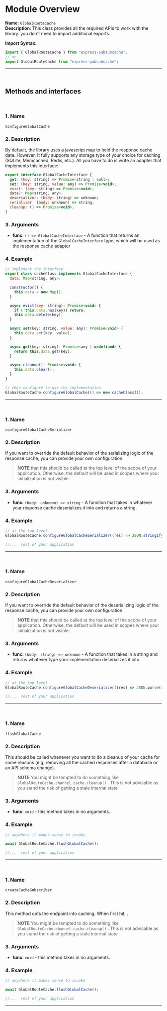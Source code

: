# Module Overview

**Name**: `GlobalRouteCache`  
**Description**: This class provides all the required APIs to work with the library. you don't need to import additional exports.

**Import Syntax**:

```js
import { GlobalRouteCache } from "express-pubsubcache";
// or
import GlobalRouteCache from "express-pubsubcache";
```

---

<br/>

## Methods and interfaces

<br/>

### 1. **Name**

`ConfigureGlobalCache`

### 2. **Description**

By default, the library uses a javascript map to hold the response cache data. However, It fully supports any storage type of your choice for caching (SQLite, Memcached, Redis, etc.). All you have to do is write an adapter that implements this interface:
<br/>

```js
export interface GlobalCacheInterface {
  get: (key: string) => Promise<string | null>;
  set: (key: string, value: any) => Promise<void>;
  evict: (key: string) => Promise<void>;
  data?: Map<string, any>;
  deserializer: (body: string) => unknown;
  serializer: (body: unknown) => string;
  cleanup: () => Promise<void>;
}
```

### 3. **Arguments**

- **func**: `() => GlobalCacheInterface` - A function that returns an implementation of the `GlobalCacheInterface` type, which will be used as the response cache adapter

### 4. **Example**

```js
// implement the interface
export class cacheClass implements GlobalCacheInterface {
  data: Map<string, any>;

  constructor() {
    this.data = new Map();
  }

  async evict(key: string): Promise<void> {
    if (!this.data.has(key)) return;
    this.data.delete(key);
  }

  async set(key: string, value: any): Promise<void> {
    this.data.set(key, value);
  }

  async get(key: string): Promise<any | undefined> {
    return this.data.get(key);
  }

  async cleanup(): Promise<void> {
    this.data.clear();
  }
}

// then configure to use the implementation
GlobalRouteCache.configureGlobalCache(() => new cacheClass());
```

---

<br/>

### 1. **Name**

`configureGlobalCacheSerializer`

### 2. **Description**

If you want to override the default behavior of the serializing logic of the response cache, you can provide your own configuration.

> <b>NOTE</b> that this should be called at the top level of the scope of your application. Otherwise, the default will be used in scopes where your initialization is not visible.
> <br/>

### 3. **Arguments**

- **func**: `(body: unknown) => string` - A function that takes in whatever your response cache deserializes it into and returns a string.

### 4. **Example**

```js
// at the top level
GlobalRouteCache.configureGlobalCacheSerializer((res) => JSON.stringify(res));

//...  rest of your application
```

---

<br/>

### 1. **Name**

`configureGlobalCacheDeserializer`

### 2. **Description**

If you want to override the default behavior of the deserializing logic of the response cache, you can provide your own configuration.

> <b>NOTE</b> that this should be called at the top level of the scope of your application. Otherwise, the default will be used in scopes where your initialization is not visible.
> <br/>

### 3. **Arguments**

- **func**: `(body: string) => unknown` - A function that takes in a string and returns whatever type your implementation deserializes it into.

### 4. **Example**

```js
// at the top level
GlobalRouteCache.configureGlobalCacheDeserializer((res) => JSON.parse(res));

//...  rest of your application
```

---

<br/>

### 1. **Name**

`flushGlobalCache`

### 2. **Description**

This should be called whenever you want to do a cleanup of your cache for some reasons (e.g, removing all the cached responses after a database or an API schema change).

> <b>NOTE</b> You might be tempted to do something like `GlobalRouteCache.channel.cache.cleanup()` . This is not advisable as you stand the risk of getting a stale internal state
> <br/>

### 3. **Arguments**

- **func**: `void` - this method takes in no arguments.

### 4. **Example**

```js
// anywhere it makes sense to invoke

await GlobalRouteCache.flushGlobalCache();

//...  rest of your application
```

---

<br/>

### 1. **Name**

`createCacheSubscriber`

### 2. **Description**

This method opts the endpoint into caching. When first hit, .

> <b>NOTE</b> You might be tempted to do something like `GlobalRouteCache.channel.cache.cleanup()` . This is not advisable as you stand the risk of getting a stale internal state
> <br/>

### 3. **Arguments**

- **func**: `void` - this method takes in no arguments.

### 4. **Example**

```js
// anywhere it makes sense to invoke

await GlobalRouteCache.flushGlobalCache();

//...  rest of your application
```

---
